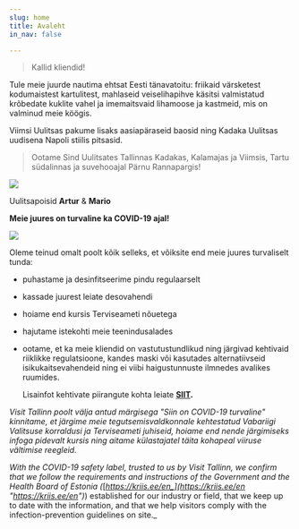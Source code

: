 ```yaml
---
slug: home
title: Avaleht
in_nav: false

---
```

> Kallid kliendid!

Tule meie juurde nautima ehtsat Eesti tänavatoitu: friikaid värsketest kodumaistest kartulitest, mahlaseid veiselihapihve käsitsi valmistatud krõbedate kuklite vahel ja imemaitsvaid lihamoose ja kastmeid, mis on valminud meie köögis.

Viimsi Uulitsas pakume lisaks aasiapäraseid baosid ning Kadaka Uulitsas uudisena Napoli stiilis pitsasid.

> Ootame Sind Uulitsates Tallinnas Kadakas, Kalamajas ja Viimsis, Tartu südalinnas ja suvehooajal Pärnu Rannapargis!

![](uploads/uulitsapoisid.png)

Uulitsapoisid **Artur** & **Mario**

**Meie juures on turvaline ka COVID-19 ajal!**

![](uploads/siin-on-turvaline-margis_2.jpg)

Oleme teinud omalt poolt kõik selleks, et võiksite end meie juures turvaliselt tunda:

* puhastame ja desinfitseerime pindu regulaarselt
* kassade juurest leiate desovahendi
* hoiame end kursis Terviseameti nõuetega
* hajutame istekohti meie teenindusalades
* ootame, et ka meie kliendid on vastutustundlikud ning järgivad kehtivaid riiklikke regulatsioone, kandes maski või kasutades alternatiivseid isikukaitsevahendeid ning ei viibi haigustunnuste ilmnedes avalikes ruumides.

  Lisainfot kehtivate piirangute kohta leiate [**SIIT**](https://www.kriis.ee/et/eriolukord-koroonaviirus)**.**

_Visit Tallinn poolt välja antud märgisega "Siin on COVID-19 turvaline" kinnitame, et järgime meie tegutsemisvaldkonnale kehtestatud Vabariigi Valitsuse korraldusi ja Terviseameti juhiseid, hoiame end nende järgimiseks infoga pidevalt kursis ning aitame külastajatel täita kohapeal viiruse vältimise reegleid._

_With the COVID-19 safety label, trusted to us by Visit Tallinn, we confirm that we follow the requirements and instructions of the Government and the Health Board of Estonia (_[_https://kriis.ee/en_](https://kriis.ee/en "https://kriis.ee/en")_) established for our industry or field, that we keep up to date with the information, and that we help visitors comply with the infection-prevention guidelines on site._